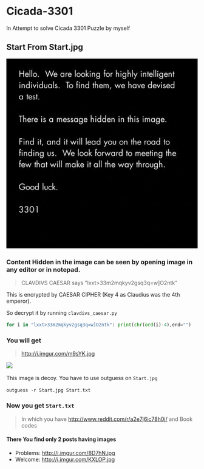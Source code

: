 # Cicada-3301
In Attempt to solve Cicada 3301 Puzzle by myself 

## Start From Start.jpg
![](Start.jpg)

### Content Hidden in the image can be seen by opening image in any editor or in notepad.
> CLAVDIVS CAESAR says "lxxt>33m2mqkyv2gsq3q=w]O2ntk"

This is encrypted by CAESAR CIPHER   (Key 4 as Claudius was the 4th emperor).

So decrypt it by running ` clavdivs_caesar.py ` 
```python
for i in "lxxt>33m2mqkyv2gsq3q=w]O2ntk": print(chr(ord(i)-4),end="")
```
### You will get
> http://i.imgur.com/m9sYK.jpg

![](http://i.imgur.com/m9sYK.jpg)

This image is decoy. You have to use outguess on `Start.jpg`

``` outguess -r Start.jpg Start.txt ```

### Now you get ` Start.txt `
>In which you have
http://www.reddit.com/r/a2e7j6ic78h0j/
and Book codes

#### There You find only 2 posts having images
* Problems: http://i.imgur.com/8D7hN.jpg
* Welcome: http://i.imgur.com/KXLOP.jpg
